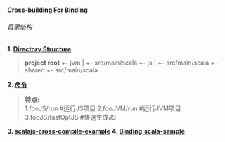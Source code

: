 #### Cross-building For Binding
###### 目录结构

**1. [Directory Structure](http://www.scala-js.org/doc/project/cross-build.html)**

> **project root**
 +- jvm
 |   +- src/main/scala
 +- js
 |   +- src/main/scala
 +- shared
     +- src/main/scala

**2. [命令](http://www.scala-js.org/tutorial/basic/)**

> **特点:**  
> 1.fooJS/run             #运行JS项目
> 2.fooJVM/run          #运行JVM项目
> 3.fooJS/fastOptJS    #快速生成JS

**3. [scalajs-cross-compile-example](https://github.com/scala-js/scalajs-cross-compile-example)**
**4. [Binding.scala-sample](https://github.com/ThoughtWorksInc/Binding.scala-sample)**
